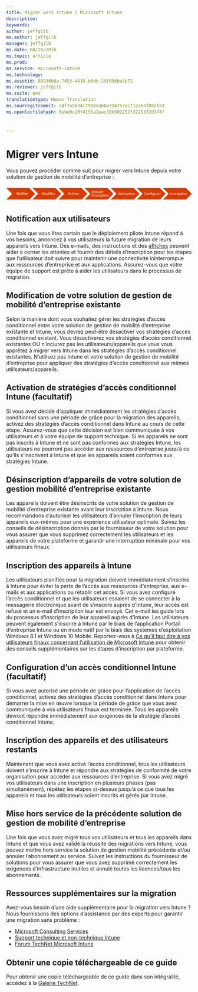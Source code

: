 ```yaml
---
title: Migrer vers Intune | Microsoft Intune
description: 
keywords: 
author: jeffgilb
ms.author: jeffgilb
manager: jeffgilb
ms.date: 04/28/2016
ms.topic: article
ms.prod: 
ms.service: microsoft-intune
ms.technology: 
ms.assetid: 88936b8a-7453-4410-b6db-29f636ba3e72
ms.reviewer: jeffgilb
ms.suite: ems
translationtype: Human Translation
ms.sourcegitcommit: a4f7a503417938eabb4334757dcf12a63f082fd3
ms.openlocfilehash: 8ebe9c29f4155a2aac39b502252f3225372d374f


---
```


# <a name="migrate-to-intune"></a>Migrer vers Intune


Vous pouvez procéder comme suit pour migrer vers Intune depuis votre solution de gestion de mobilité d’entreprise :

![Étapes de migration pour Intune](./media/migrate-intune-steps.png)

## <a name="notify-users"></a>Notification aux utilisateurs

Une fois que vous êtes certain que le déploiement pilote Intune répond à vos besoins, annoncez à vos utilisateurs la future migration de leurs appareils vers Intune. Des e-mails, des instructions et des [affiches](https://gallery.technet.microsoft.com/Intune-End-User-Enrollment-3a0c9b0c?WT.mc_id=Blog_Intune_General_PCIT) peuvent aider à cerner les attentes et fournir des détails d’inscription pour les étapes que l’utilisateur doit suivre pour maintenir une connectivité ininterrompue aux ressources d’entreprise et aux applications. Assurez-vous que votre équipe de support est prête à aider les utilisateurs dans le processus de migration.

## <a name="modify-your-existing-enterprise-mobility-management-solution"></a>Modification de votre solution de gestion de mobilité d’entreprise existante

Selon la manière dont vous souhaitez gérer les stratégies d’accès conditionnel entre votre solution de gestion de mobilité d’entreprise existante et Intune, vous devrez peut-être désactiver vos stratégies d’accès conditionnel existant. Vous désactiverez vos stratégies d’accès conditionnel existantes OU n’inclurez pas les utilisateurs/appareils que vous vous apprêtez à migrer vers Intune dans les stratégies d’accès conditionnel existantes.  N’utilisez pas Intune et votre solution de gestion de mobilité d’entreprise pour appliquer des stratégies d’accès conditionnel aux mêmes utilisateurs/appareils.

## <a name="enable-intune-conditional-access-policy-optional"></a>Activation de stratégies d’accès conditionnel Intune (facultatif)

Si vous avez décidé d’appliquer immédiatement les stratégies d’accès conditionnel sans une période de grâce pour la migration des appareils, activez des stratégies d’accès conditionnel dans Intune au cours de cette étape.  Assurez-vous que cette décision est bien communiquée à vos utilisateurs et à votre équipe de support technique.  Si les appareils ne sont pas inscrits à Intune et ne sont pas conformes aux stratégies Intune, les utilisateurs ne pourront pas accéder aux ressources d’entreprise jusqu’à ce qu’ils s’inscrivent à Intune et que les appareils soient conformes aux stratégies Intune.

## <a name="unenrolling-devices-from-your-existing-enterprise-mobility-management-solution"></a>Désinscription d’appareils de votre solution de gestion mobilité d’entreprise existante

Les appareils doivent être désinscrits de votre solution de gestion de mobilité d’entreprise existante avant leur inscription à Intune. Nous recommandons d’autoriser les utilisateurs d’annuler l’inscription de leurs appareils eux-mêmes pour une expérience utilisateur optimale.  Suivez les conseils de désinscription donnés par le fournisseur de votre solution pour vous assurer que vous supprimez correctement les utilisateurs et les appareils de votre plateforme et garantir une interruption minimale pour vos utilisateurs finaux.

## <a name="enrolling-devices-in-intune"></a>Inscription des appareils à Intune

Les utilisateurs planifiés pour la migration doivent immédiatement s’inscrire à Intune pour éviter la perte de l’accès aux ressources d’entreprise, aux e-mails et aux applications ou rétablir cet accès. Si vous avez configuré l’accès conditionnel et que les utilisateurs essaient de se connecter à la messagerie électronique avant de s’inscrire auprès d’Intune, leur accès est refusé et un e-mail d’inscription leur est envoyé. Cet e-mail les guide lors du processus d’inscription de leur appareil auprès d’Intune.  Les utilisateurs peuvent également s’inscrire à Intune par le biais de l’application Portail d’entreprise Intune ou en mode natif par le biais des systèmes d’exploitation Windows 8.1 et Windows 10 Mobile. Reportez-vous à [Ce qu’il faut dire à vos utilisateurs finaux concernant l’utilisation de Microsoft Intune](/intune/deploy-use/what-to-tell-your-end-users-about-using-microsoft-intune) pour obtenir des conseils supplémentaires sur les étapes d’inscription par plateforme.

## <a name="configure-intune-conditional-access-optional"></a>Configuration d’un accès conditionnel Intune (facultatif)

Si vous avez autorisé une période de grâce pour l’application de l’accès conditionnel, activez des stratégies d’accès conditionnel dans Intune pour démarrer la mise en œuvre lorsque la période de grâce que vous avez communiquée à vos utilisateurs finaux est terminée. Tous les appareils devront répondre immédiatement aux exigences de la stratégie d’accès conditionnel Intune.

## <a name="enroll-remaining-devices-and-users"></a>Inscription des appareils et des utilisateurs restants

Maintenant que vous avez activé l’accès conditionnel, tous les utilisateurs doivent s’inscrire à Intune et répondre aux stratégies de conformité de votre organisation pour accéder aux ressources d’entreprise. Si vous avez migré vos utilisateurs dans une inscription en plusieurs phases (pas simultanément), répétez les étapes ci-dessus jusqu’à ce que tous les appareils et tous les utilisateurs soient inscrits et gérés par Intune.

## <a name="retire-the-previous-enterprise-mobility-management-solution"></a>Mise hors service de la précédente solution de gestion de mobilité d’entreprise

Une fois que vous avez migré tous vos utilisateurs et tous les appareils dans Intune et que vous avez validé la réussite des migrations vers Intune, vous pouvez mettre hors service la solution de gestion mobilité précédente et/ou annuler l’abonnement au service. Suivez les instructions du fournisseur de solutions pour vous assurer que vous avez supprimé correctement les exigences d’infrastructure inutiles et annulé toutes les licences/tous les abonnements.

## <a name="additional-migration-resources"></a>Ressources supplémentaires sur la migration

Avez-vous besoin d’une aide supplémentaire pour la migration vers Intune ? Nous fournissons des options d’assistance par des experts pour garantir une migration sans problème :

<!--- - [Microsoft Intune Onboarding](/em/solutions/fasttrack-center-benefit-for-enterprise-mobility-suite-ems)--->
- [Microsoft Consulting Services](https://www.microsoft.com/en-us/microsoftservices/default.aspx)
- [Support technique et non-technique Intune](/intune/troubleshoot/how-to-get-support-for-microsoft-intune)
- [Forum TechNet Microsoft Intune](https://social.technet.microsoft.com/Forums/en-US/home?forum=microsoftintuneprod)

## <a name="get-a-downloadable-copy-of-this-guide"></a>Obtenir une copie téléchargeable de ce guide

Pour obtenir une copie téléchargeable de ce guide dans son intégralité, accédez à la [Galerie TechNet](https://gallery.technet.microsoft.com/Migrating-to-Intune-ea439387).



<!--HONumber=Nov16_HO1-->



